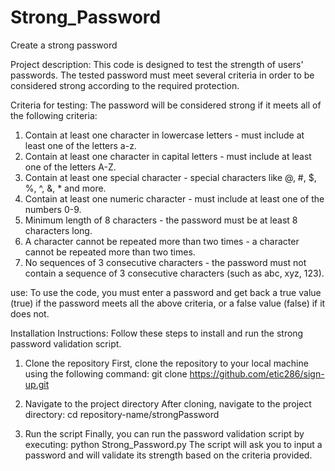 # Strong_Password
Create a strong password

Project description:
This code is designed to test the strength of users' passwords. The tested password must meet several criteria in order to be considered strong according to the required protection.

Criteria for testing:
The password will be considered strong if it meets all of the following criteria:
1. Contain at least one character in lowercase letters - must include at least one of the letters a-z.
2. Contain at least one character in capital letters - must include at least one of the letters A-Z.
3. Contain at least one special character - special characters like @, #, $, %, ^, &, * and more.
4. Contain at least one numeric character - must include at least one of the numbers 0-9.
5. Minimum length of 8 characters - the password must be at least 8 characters long.
6. A character cannot be repeated more than two times - a character cannot be repeated more than two times.
7. No sequences of 3 consecutive characters - the password must not contain a sequence of 3 consecutive characters (such as abc, xyz, 123).

use:
To use the code, you must enter a password and get back a true value (true) if the password meets all the above criteria, or a false value (false) if it does not.

Installation Instructions:
Follow these steps to install and run the strong password validation script.

1. Clone the repository
First, clone the repository to your local machine using the following command:
git clone https://github.com/etic286/sign-up.git

2. Navigate to the project directory
After cloning, navigate to the project directory:
cd repository-name/strongPassword

3. Run the script
Finally, you can run the password validation script by executing:
python Strong_Password.py
The script will ask you to input a password and will validate its strength based on the criteria provided.
